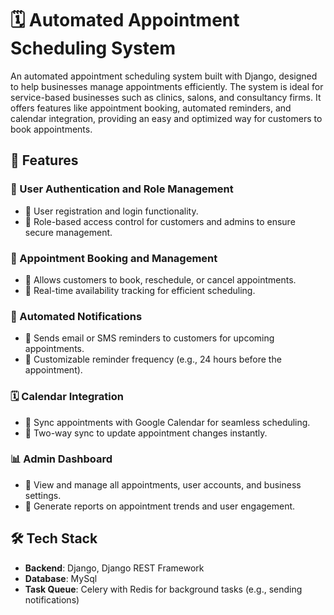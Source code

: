 # 🗓️ Automated Appointment Scheduling System

An automated appointment scheduling system built with Django, designed to help businesses manage appointments efficiently. The system is ideal for service-based businesses such as clinics, salons, and consultancy firms. It offers features like appointment booking, automated reminders, and calendar integration, providing an easy and optimized way for customers to book appointments.

## 🚀 Features

### 🔐 User Authentication and Role Management  
- 🔹 User registration and login functionality.  
- 🔹 Role-based access control for customers and admins to ensure secure management.

### 📅 Appointment Booking and Management  
- 🔹 Allows customers to book, reschedule, or cancel appointments.  
- 🔹 Real-time availability tracking for efficient scheduling.

### 📧 Automated Notifications  
- 🔹 Sends email or SMS reminders to customers for upcoming appointments.  
- 🔹 Customizable reminder frequency (e.g., 24 hours before the appointment).

### 🗓️ Calendar Integration  
- 🔹 Sync appointments with Google Calendar for seamless scheduling.  
- 🔹 Two-way sync to update appointment changes instantly.

### 📊 Admin Dashboard  
- 🔹 View and manage all appointments, user accounts, and business settings.  
- 🔹 Generate reports on appointment trends and user engagement.

## 🛠️ Tech Stack
- **Backend**: Django, Django REST Framework  
- **Database**: MySql
- **Task Queue**: Celery with Redis for background tasks (e.g., sending notifications)  
